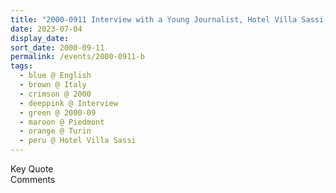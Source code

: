 ```yaml
---
title: "2000-0911 Interview with a Young Journalist, Hotel Villa Sassi, Strada Al Traforo di Pino 47, Turin, Piedmont, Italy"
date: 2023-07-04
display_date: 
sort_date: 2000-09-11
permalink: /events/2000-0911-b
tags:
  - blue @ English
  - brown @ Italy
  - crimson @ 2000
  - deeppink @ Interview
  - green @ 2000-09
  - maroon @ Piedmont
  - orange @ Turin
  - peru @ Hotel Villa Sassi
---
```


<wave-list>
  <list-title color="green" width="75">Key Quote</list-title>
  <list-item color="BlanchedAlmond"  width="200"></list-item>
  <list-item color="Lavender"></list-item>
  <list-item color="BlanchedAlmond"></list-item>
</wave-list>

<br>

<wave-list>
  <list-title color="green" width="75">Comments</list-title>
  <list-item color="BlanchedAlmond"  width="200"></list-item>
  <list-item color="Lavender"></list-item>
  <list-item color="BlanchedAlmond"></list-item>
</wave-list>